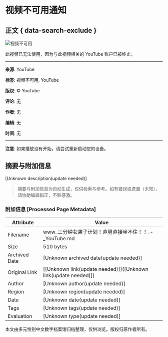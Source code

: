 # 视频不可用通知

## 正文 { data-search-exclude }


![视频不可用](https://www.youtube.com/img/desktop/unavailable/unavailable_video.png)

此视频已无法使用，因为与此视频相关的 YouTube 账户已被终止。

---

**来源**: YouTube

**标签**: 视频不可用, YouTube

**版权**: © YouTube

**评论**: 无

**作者**: 无

**编辑**: 无

**时间**: 无

---

**注意**: 如果播放没有开始，请尝试重新启动您的设备。
<!-- tcd_original_link https://www.youtube.com/watch?v=y-PYgUjXyEQ -->


## 摘要与附加信息

<!-- tcd_abstract -->
[Unknown description(update needed)]
<!-- tcd_abstract_end -->

> 摘要与附加信息为自动生成，仅供检索与参考。如有错误或遗漏（未知），请协助编辑指正，不胜感激。

### 附加信息 [Processed Page Metadata]

| Attribute       | Value                                  |
|-----------------|----------------------------------------|
| Filename        | www_三分钟女装子计划！直男直接坐不住！！_-_YouTube.md                             |
| Size            | 510 bytes                           |
| Archived Date   | [Unknown archived date(update needed)]                             |
| Original Link   | [[Unknown link(update needed)]]([Unknown link(update needed)])                       |
| Author          | [Unknown author(update needed)]                               |
| Region          | [Unknown region(update needed)]                               |
| Date            | [Unknown date(update needed)]                                 |
| Tags            | [Unknown tags(update needed)]                                 |
| Evaluation            | [Unknown type(update needed)]                                 |
<!-- tcd_table_end -->

本文由多元性别中文数字档案馆归档整理，仅供浏览。版权归原作者所有。
